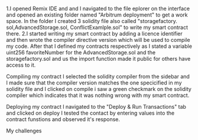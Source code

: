 1.I opened Remix IDE and and I navigated to the file eplorer on the interface and opened an existing folder named "Arbitrum deployment" to get a work space. In the folder I created 3 solidity file also called "storagefactory. sol,AdvancedStorage.sol, ConflictExamlple.sol" to write my smart contract there. 2.I started writing my smart contract by adding a licence identifier and then wrote the compiler directive version which will be used to compile my code. After that I defined my contracts respectively as I stated a variable uint256 favoriteNumber for the AdvancedStorage.sol and the  storagefactory.sol and us the import function  made it public for others have access to it.

Compiling my contract
I selected the solidity compiler from the sidebar and I made sure that the compiler version matches the one specicified in my solidity file and I clicked on compile i saw a green checkmark on the solidity compiler which indicates that it was nothing wrong with my smart contract.

Deploying my contract
I navigated to the "Deploy & Run Transactions" tab and clicked on deploy I tested the contact by entering values into the contract funstions and observed it's response.

My challenges
